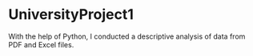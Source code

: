 # UniversityProject1
With the help of Python, I conducted a descriptive analysis of data from PDF and Excel files.
